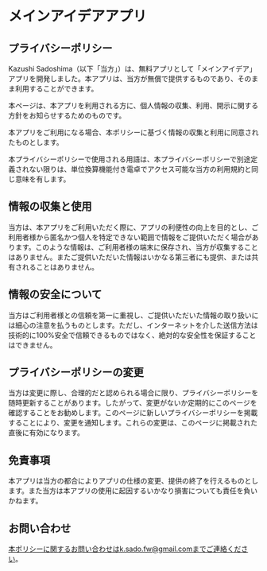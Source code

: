 # メインアイデアアプリ
## プライバシーポリシー
Kazushi Sadoshima（以下「当方」）は、無料アプリとして「メインアイデア」アプリを開発しました。本アプリは、当方が無償で提供するものであり、そのまま利用することができます。

本ページは、本アプリを利用される方に、個人情報の収集、利用、開示に関する方針をお知らせするためのものです。

本アプリをご利用になる場合、本ポリシーに基づく情報の収集と利用に同意されたものとします。

本プライバシーポリシーで使用される用語は、本プライバシーポリシーで別途定義されない限りは、単位換算機能付き電卓でアクセス可能な当方の利用規約と同じ意味を有します。

## 情報の収集と使用
当方は、本アプリをご利用いただく際に、アプリの利便性の向上を目的とし、ご利用者様から匿名かつ個人を特定できない範囲で情報をご提供いただく場合があります。このような情報は、ご利用者様の端末に保存され、当方が収集することはありません。またご提供いただいた情報はいかなる第三者にも提供、または共有されることはありません。

## 情報の安全について
当方はご利用者様との信頼を第一に重視し、ご提供いただいた情報の取り扱いには細心の注意を払うものとします。ただし、インターネットを介した送信方法は技術的に100%安全で信頼できるものではなく、絶対的な安全性を保証することはできません。

## プライバシーポリシーの変更
当方は変更に際し、合理的だと認められる場合に限り、プライバシーポリシーを随時更新することがあります。したがって、変更がないか定期的にこのページを確認することをお勧めします。このページに新しいプライバシーポリシーを掲載することにより、変更を通知します。これらの変更は、このページに掲載された直後に有効になります。

## 免責事項
本アプリは当方の都合によりアプリの仕様の変更、提供の終了を行えるものとします。また当方は本アプリの使用に起因するいかなり損害についても責任を負いかねます。

## お問い合わせ
本ポリシーに関するお問い合わせはk.sado.fw@gmail.comまでご連絡ください。
